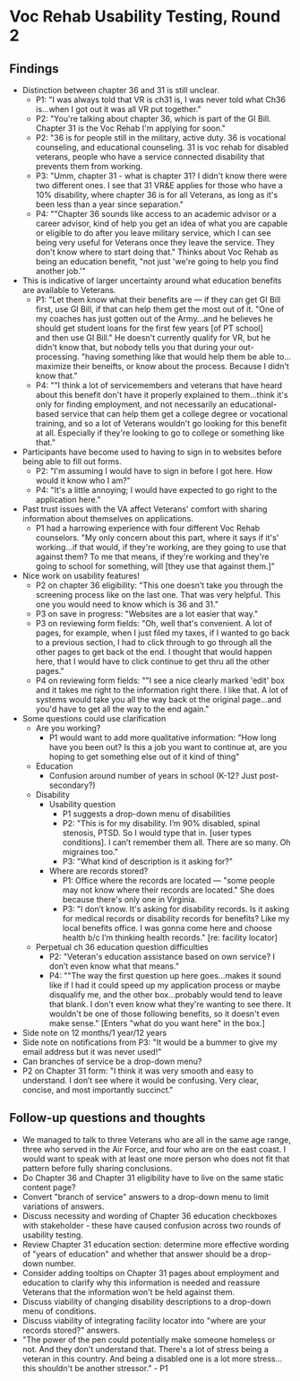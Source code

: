 # Voc Rehab Usability Testing, Round 2

## Findings

- Distinction between chapter 36 and 31 is still unclear.
  - P1: "I was always told that VR is ch31 is, I was never told what Ch36 is…when I got out it was all VR put together."
  - P2: "You're talking about chapter 36, which is part of the GI Bill. Chapter 31 is the Voc Rehab I'm applying for soon."
  - P2: "36 is for people still in the military, active duty. 36 is vocational counseling, and educational counseling. 31 is voc rehab for disabled veterans, people who have a service connected disability that prevents them from working.
  - P3: "Umm, chapter 31 - what is chapter 31? I didn't know there were two different ones. I see that 31 VR&E applies for those who have a 10% disability, where chapter 36 is for all Veterans, as long as it's been less than a year since separation."
  - P4: ""Chapter 36 sounds like access to an academic advisor or a career advisor, kind of help you get an idea of what you are capable or eligible to do after you leave military service, which I can see being very useful for Veterans once they leave the service. They don't know where to start doing that." Thinks about Voc Rehab as being an education benefit, "not just 'we're going to help you find another job.'"
- This is indicative of larger uncertainty around what education benefits are available to Veterans.
  - P1: "Let them know what their benefits are — if they can get GI Bill first, use GI Bill, if that can help them get the most out of it. "One of my coaches has just gotten out of the Army…and he believes he should get student loans for the first few years [of PT school] and then use GI Bill." He doesn't currently qualify for VR, but he didn't know that, but nobody tells you that during your out-processing. "having something like that would help them be able to…maximize their beneifts, or know about the process. Because I didn't know that."
  - P4: ""I think a lot of servicemembers and veterans that have heard about this benefit don't have it properly explained to them…think it's only for finding employment, and not necessarily an educational-based service that can help them get a college degree or vocational training, and so a lot of Veterans wouldn't go looking for this benefit at all. Especially if they're looking to go to college or something like that."
- Participants have become used to having to sign in to websites before being able to fill out forms. 
  - P2: "I'm assuming I would have to sign in before I got here. How would it know who I am?"
  - P4: "It's a little annoying; I would have expected to go right to the application here."
- Past trust issues with the VA affect Veterans' comfort with sharing information about themselves on applications.
  - P1 had a harrowing experience with four different Voc Rehab counselors. "My only concern about this part, where it says if it's' working…if that would, if they're working, are they going to use that against them? To me that means, if they're working and they're going to school for something, will [they use that against them.]"
- Nice work on usability features!
  - P2 on chapter 36 eligibility: "This one doesn’t take you through the screening process like on the last one. That was very helpful. This one you would need to know which is 36 and 31."
  - P3 on save in progress: "Websites are a lot easier that way."
  - P3 on reviewing form fields: "Oh, well that's convenient. A lot of pages, for example, when I just filed my taxes, if I wanted to go back to a previous section, I had to click through to go through all the other pages to get back ot the end. I thought that would happen here, that I would have to click continue to get thru all the other pages."
  - P4 on reviewing form fields: ""I see a nice clearly marked 'edit' box and it takes me right to the information right there. I like that. A lot of systems would take you all the way back ot the original page…and you'd have to get all the way to the end again."
- Some questions could use clarification
  - Are you working?
    - P1 would want to add more qualitative information: "How long have you been out? Is this a job you want to continue at, are you hoping to get something else out of it kind of thing"
  - Education
    - Confusion around number of years in school (K-12? Just post-secondary?)
  - Disability
    - Usability question
      - P1 suggests a drop-down menu of disabilities
      - P2: "This is for my disability. I’m 90% disabled, spinal stenosis, PTSD. So I would type that in. [user types conditions]. I can’t remember them all. There are so many. Oh migraines too."
      - P3: "What kind of description is it asking for?"
    - Where are records stored?
      - P1: Office where the records are located — "some people may not know where their records are located." She does because there's only one in Virginia.
      - P3: "I don’t know. It's asking for disability records. Is it asking for medical records or disability records for benefits? Like my local benefits office. I was gonna come here and choose health b/c I’m thinking health records." [re: facility locator]
  - Perpetual ch 36 education question difficulties
    - P2: "Veteran's education assistance based on own service? I don’t even know what that means."
    - P4: ""The way the first question up here goes…makes it sound like if I had it could speed up my application process or maybe disqualify me, and the other box…probably would tend to leave that blank. I don't even know what they're wanting to see there. It wouldn't be one of those following benefits, so it doesn't even make sense." [Enters "what do you want here" in the box.]
- Side note on 12 months/1 year/12 years
- Side note on notifications from P3: "It would be a bummer to give my email address but it was never used!"
- Can branches of service be a drop-down menu?
- P2 on Chapter 31 form: "I think it was very smooth and easy to understand. I don’t see where it would be confusing. Very clear, concise, and most importantly succinct."

## Follow-up questions and thoughts

- We managed to talk to three Veterans who are all in the same age range, three who served in the Air Force, and four who are on the east coast. I would want to speak with at least one more person who does not fit that pattern before fully sharing conclusions.
- Do Chapter 36 and Chapter 31 eligibility have to live on the same static content page?
- Convert "branch of service" answers to a drop-down menu to limit variations of answers.
- Discuss necessity and wording of Chapter 36 education checkboxes with stakeholder - these have caused confusion across two rounds of usability testing.
- Review Chapter 31 education section: determine more effective wording of "years of education" and whether that answer should be a drop-down number.
- Consider adding tooltips on Chapter 31 pages about employment and education to clarify why this information is needed and reassure Veterans that the information won't be held against them.
- Discuss viability of changing disability descriptions to a drop-down menu of conditions.
- Discuss viability of integrating facility locator into "where are your records stored?" answers.
- "The power of the pen could potentially make someone homeless or not. And they don't understand that. There's a lot of stress being a veteran in this country. And being a disabled one is a lot more stress…this shouldn't be another stressor." - P1

